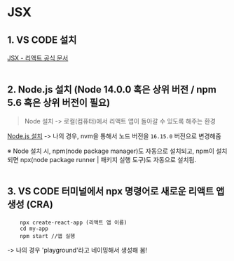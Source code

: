# JSX   

## 1. VS CODE 설치

[JSX - 리액트 공식 문서](https://ko.reactjs.org/docs/introducing-jsx.html)
<br />
<br />

## 2. Node.js 설치 (Node 14.0.0 혹은 상위 버전 / npm 5.6 혹은 상위 버전이 필요)

> Node 설치 -> 로컬(컴퓨터)에서 리액트 앱이 돌아갈 수 있도록 해주는 환경

[Node.js 설치](https://nodejs.org/en/)
-> 나의 경우, nvm을 통해서 노드 버전을 `16.15.0` 버전으로 변경해줌     

※ Node 설치 시, npm(node package manager)도 자동으로 설치되고, 
    npm이 설치되면 npx(node package runner | 패키지 실행 도구)도 자동으로 설치됨.    
<br />

## 3. VS CODE 터미널에서 npx 명령어로 새로운 리액트 앱 생성 (CRA)

```
    npx create-react-app (리액트 앱 이름)
    cd my-app
    npm start //앱 실행
```
-> 나의 경우 'playground'라고 네이밍해서 생성해 봄!

<br /><br />
